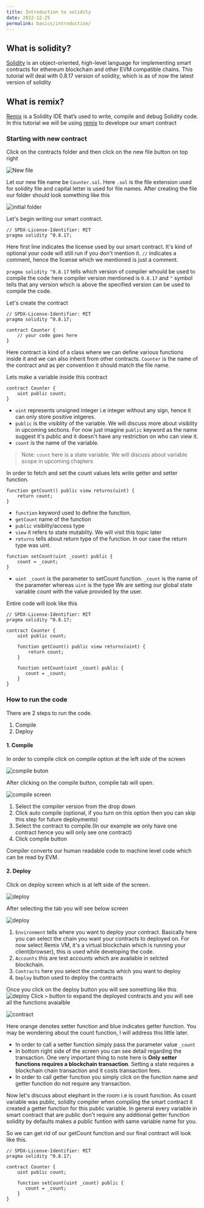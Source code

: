 ```yaml
---
title: Introduction to solidity
date: 2022-12-25
permalink: basics/introduction/
---
```


## What is solidity?

[Solidity](https://docs.soliditylang.org/) is an object-oriented, high-level language for implementing smart contracts for ethereum blockchain and other EVM compatible chains. 
This tutorial will deal with 0.8.17 version of solidity, which is as of now the latest version of solidity

## What is remix?
[Remix](https://remix.ethereum.org/) is a Solidity IDE that’s used to write, compile and debug Solidity code. In this tutorial we will be using [remix](https://remix.ethereum.org/) to develope our smart contract

### Starting with new contract
Click on the contracts folder and then click on the new file button on top right

<img src="../static/new_file.png"
     alt="New file"/>


Let our new file name be `Counter.sol`. Here `.sol` is the file extension used for solidity file and capital letter is used for file names. After creating the file our folder should look something like this

<img src="../static/initial_folder.png"
     alt="initial folder"/>


Let's begin writing our smart contract.

```solidity
// SPDX-License-Identifier: MIT
pragma solidity ^0.8.17;
```

Here first line indicates the license used by our smart contract. It's kind of optional your code will still run if you don't mention it. `//` indicates a comment, hence the license which we mentioned is just a comment. 

`pragma solidity ^0.8.17` tells which version of compiler whould be used to compile the code here compiler version mentioned is `0.8.17` and `^` symbol tells that any version which is above the specified version can be used to compile the code. 


Let's create the contract
```solidity
// SPDX-License-Identifier: MIT
pragma solidity ^0.8.17;

contract Counter {
    // your code goes here
}
```

Here contract is kind of a class where we can define various functions inside it and we can also inherit from other contracts. `Counter` is the name of the contract and as per convention it should match the file name.

Lets make a variable inside this contract
```solidity
contract Counter {
    uint public count;
}
```
+ `uint` represents unsigned integer i.e integer without any sign, hence it can only store positive intgeres.
+ `public` is the visiblity of the variable. We will discuss more about visiblity in upcoming sections. For now just imagine `public` keyword as the name suggest it's public and it doesn't have any restriction on who can view it. 
+ `count` is the name of the variable. 
> Note: `count` here is a state variable. We will discuss about variable scope in upcoming chapters

In order to fetch and set the count values lets write getter and setter function.

```solidity
function getCount() public view returns(uint) {
    return count;
}
```

+ `function` keyword used to define the function.
+ `getCount` name of the function
+ `public` visiblity/access type
+ `view` it refers to state mutablity. We will visit this topic later
+ `returns` tells about return type of the function. In our case the return type was uint.

```solidity
function setCount(uint _count) public {
    count = _count;
}
```

+ `uint _count` is the parameter to setCount function. `_count` is the name of the parameter whereas `uint` is the type
We are setting our global state variable count with the value provided by the user.

Entire code will look like this
```solidity
// SPDX-License-Identifier: MIT
pragma solidity ^0.8.17;

contract Counter {
    uint public count;

    function getCount() public view returns(uint) {
        return count;
    }

    function setCount(uint _count) public {
       count = _count;
    }
}
```

### How to run the code
There are 2 steps to run the code. 
1. Compile
2. Deploy

#### 1. Compile
In order to compile click on compile option at the left side of the screen

<img src="../static/compile_buton.png"
     alt="compile buton"/>

After clicking on the compile button, compile tab will open.

<img src="../static/compile screen.png"
     alt="compile screen"/>

1. Select the compiler version from the drop down
2. Click auto compile (optional, if you turn on this option then you can skip this step for future deployments)
3. Select the contract to compile.(In our example we only have one contract hence you will only see one contract)
4. Click compile button

Compiler converts our human readable code to machine level code which can be read by EVM. 

#### 2. Deploy
Click on deploy screen which is at left side of the screen.

<img src="../static/deploy_section.png"
     alt="deploy"/>

After selecting the tab you will see below screen

<img src="../static/deploy_screen.png"
     alt="deploy"/>

1. `Environment` tells where you want to deploy your contract. Basically here you can select the chain you want your contracts to deployed on. For now select Remix VM, it's a virtual blockchain which is running your client(browser), this is used while developing the code. 
2. `Accounts` this are test accounts which are available in selcted blockchain. 
3. `Contracts` here you select the contracts which you want to deploy
4. `Deploy` button used to deploy the contracts

Once you click on the deploy button you will see something like this
<img src="../static/deployed_contract_minimize.png"
     alt="deploy"/>
Click `>` button to expand the deployed contracts and you will see all the functions avaialble

<img src="../static/contracts_interact.png"
     alt="contract"/>

Here orange denotes setter function and blue indicates getter function. You may be wondering about the count function, I will address this little later.

+ In order to call a setter function simply pass the parameter value `_count` 
+ In bottom right side of the screen you can see detail regarding the transaction. One very important thing to note here is **Only setter functions requires a blockchain transaction**. Setting a state requires a blockchain chain transaction and it costs transaction fees.
+ In order to call getter function you simply click on the function name and getter function do not require any transaction.

Now let's discuss about elephant in the room i.e is count function. As count variable was public, solidity compiler when compiling the smart contract it created a getter function for this public variable. In general every variable in smart contract that are public don't require any additional getter function solidity by defaults makes a public funtion with same variable name for you.

So we can get rid of our getCount function and our final contract will look like this. 
```solidity
// SPDX-License-Identifier: MIT
pragma solidity ^0.8.17;

contract Counter {
    uint public count;

    function setCount(uint _count) public {
       count = _count;
    }
}
```

